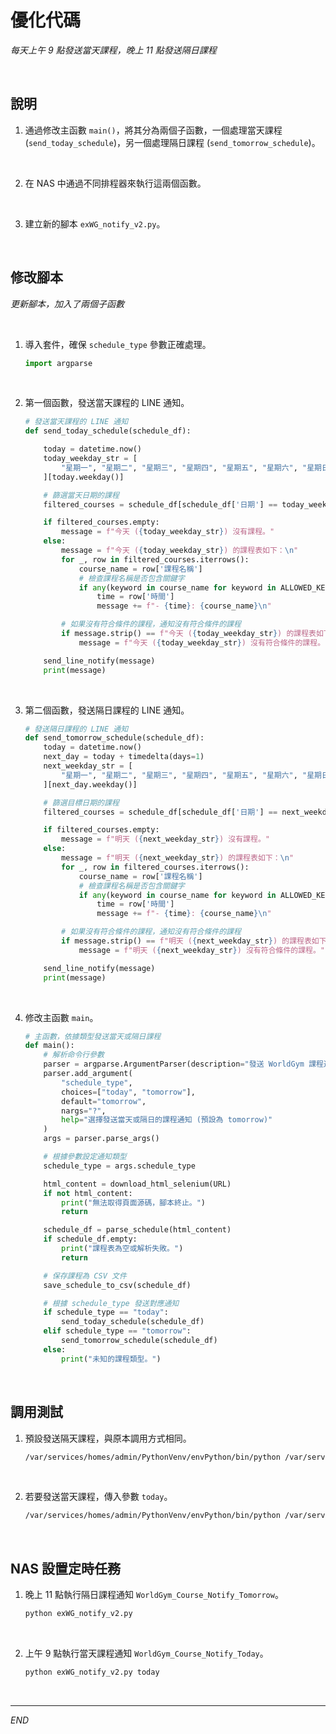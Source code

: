 # 優化代碼

_每天上午 9 點發送當天課程，晚上 11 點發送隔日課程_

<br>

## 說明

1. 通過修改主函數 `main()`，將其分為兩個子函數，一個處理當天課程 (`send_today_schedule`)，另一個處理隔日課程 (`send_tomorrow_schedule`)。

<br>

2. 在 NAS 中通過不同排程器來執行這兩個函數。

<br>

3. 建立新的腳本 `exWG_notify_v2.py`。

<br>

## 修改腳本

_更新腳本，加入了兩個子函數_

<br>

1. 導入套件，確保 `schedule_type` 參數正確處理。

    ```python
    import argparse
    ```

<br>

2. 第一個函數，發送當天課程的 LINE 通知。

    ```python
    # 發送當天課程的 LINE 通知
    def send_today_schedule(schedule_df):

        today = datetime.now()
        today_weekday_str = [
            "星期一", "星期二", "星期三", "星期四", "星期五", "星期六", "星期日"
        ][today.weekday()]

        # 篩選當天日期的課程
        filtered_courses = schedule_df[schedule_df['日期'] == today_weekday_str]

        if filtered_courses.empty:
            message = f"今天 ({today_weekday_str}) 沒有課程。"
        else:
            message = f"今天 ({today_weekday_str}) 的課程表如下：\n"
            for _, row in filtered_courses.iterrows():
                course_name = row['課程名稱']
                # 檢查課程名稱是否包含關鍵字
                if any(keyword in course_name for keyword in ALLOWED_KEYWORDS):
                    time = row['時間']
                    message += f"- {time}: {course_name}\n"

            # 如果沒有符合條件的課程，通知沒有符合條件的課程
            if message.strip() == f"今天 ({today_weekday_str}) 的課程表如下：":
                message = f"今天 ({today_weekday_str}) 沒有符合條件的課程。"

        send_line_notify(message)
        print(message)
    ```

<br>

3. 第二個函數，發送隔日課程的 LINE 通知。

    ```python
    # 發送隔日課程的 LINE 通知
    def send_tomorrow_schedule(schedule_df):
        today = datetime.now()
        next_day = today + timedelta(days=1)
        next_weekday_str = [
            "星期一", "星期二", "星期三", "星期四", "星期五", "星期六", "星期日"
        ][next_day.weekday()]

        # 篩選目標日期的課程
        filtered_courses = schedule_df[schedule_df['日期'] == next_weekday_str]

        if filtered_courses.empty:
            message = f"明天 ({next_weekday_str}) 沒有課程。"
        else:
            message = f"明天 ({next_weekday_str}) 的課程表如下：\n"
            for _, row in filtered_courses.iterrows():
                course_name = row['課程名稱']
                # 檢查課程名稱是否包含關鍵字
                if any(keyword in course_name for keyword in ALLOWED_KEYWORDS):
                    time = row['時間']
                    message += f"- {time}: {course_name}\n"

            # 如果沒有符合條件的課程，通知沒有符合條件的課程
            if message.strip() == f"明天 ({next_weekday_str}) 的課程表如下：":
                message = f"明天 ({next_weekday_str}) 沒有符合條件的課程。"

        send_line_notify(message)
        print(message)
    ```

<br>

4. 修改主函數 `main`。

    ```python
    # 主函數，依據類型發送當天或隔日課程
    def main():
        # 解析命令行參數
        parser = argparse.ArgumentParser(description="發送 WorldGym 課程通知")
        parser.add_argument(
            "schedule_type",
            choices=["today", "tomorrow"],
            default="tomorrow",
            nargs="?",
            help="選擇發送當天或隔日的課程通知 (預設為 tomorrow)"
        )
        args = parser.parse_args()

        # 根據參數設定通知類型
        schedule_type = args.schedule_type

        html_content = download_html_selenium(URL)
        if not html_content:
            print("無法取得頁面源碼，腳本終止。")
            return

        schedule_df = parse_schedule(html_content)
        if schedule_df.empty:
            print("課程表為空或解析失敗。")
            return

        # 保存課程為 CSV 文件
        save_schedule_to_csv(schedule_df)

        # 根據 schedule_type 發送對應通知
        if schedule_type == "today":
            send_today_schedule(schedule_df)
        elif schedule_type == "tomorrow":
            send_tomorrow_schedule(schedule_df)
        else:
            print("未知的課程類型。")
    ```

<br>

## 調用測試

1. 預設發送隔天課程，與原本調用方式相同。

    ```bash
    /var/services/homes/admin/PythonVenv/envPython/bin/python /var/services/homes/sam6238/00_MyScript_2025/exWG_notify_v2.py
    ```

<br>

2. 若要發送當天課程，傳入參數 `today`。

    ```bash
    /var/services/homes/admin/PythonVenv/envPython/bin/python /var/services/homes/sam6238/00_MyScript_2025/exWG_notify_v2.py today
    ```

<br>

## NAS 設置定時任務

1. 晚上 11 點執行隔日課程通知 `WorldGym_Course_Notify_Tomorrow`。

    ```bash
    python exWG_notify_v2.py
    ```

<br>

2. 上午 9 點執行當天課程通知 `WorldGym_Course_Notify_Today`。

    ```bash
    python exWG_notify_v2.py today
    ```

<br>

___

_END_